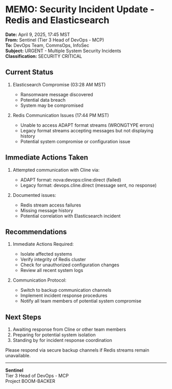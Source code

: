 # MEMO: Security Incident Update - Redis and Elasticsearch

**Date:** April 9, 2025, 17:45 MST  
**From:** Sentinel (Tier 3 Head of DevOps - MCP)  
**To:** DevOps Team, CommsOps, InfoSec  
**Subject:** URGENT - Multiple System Security Incidents  
**Classification:** SECURITY CRITICAL

## Current Status

1. Elasticsearch Compromise (03:28 AM MST)
   - Ransomware message discovered
   - Potential data breach
   - System may be compromised

2. Redis Communication Issues (17:44 PM MST)
   - Unable to access ADAPT format streams (WRONGTYPE errors)
   - Legacy format streams accepting messages but not displaying history
   - Potential system compromise or configuration issue

## Immediate Actions Taken

1. Attempted communication with Cline via:
   - ADAPT format: nova:devops:cline:direct (failed)
   - Legacy format: devops.cline.direct (message sent, no response)

2. Documented issues:
   - Redis stream access failures
   - Missing message history
   - Potential correlation with Elasticsearch incident

## Recommendations

1. Immediate Actions Required:
   - Isolate affected systems
   - Verify integrity of Redis cluster
   - Check for unauthorized configuration changes
   - Review all recent system logs

2. Communication Protocol:
   - Switch to backup communication channels
   - Implement incident response procedures
   - Notify all team members of potential system compromise

## Next Steps

1. Awaiting response from Cline or other team members
2. Preparing for potential system isolation
3. Standing by for incident response coordination

Please respond via secure backup channels if Redis streams remain unavailable.

---

**Sentinel**  
Tier 3 Head of DevOps - MCP  
Project BOOM-BACKER

